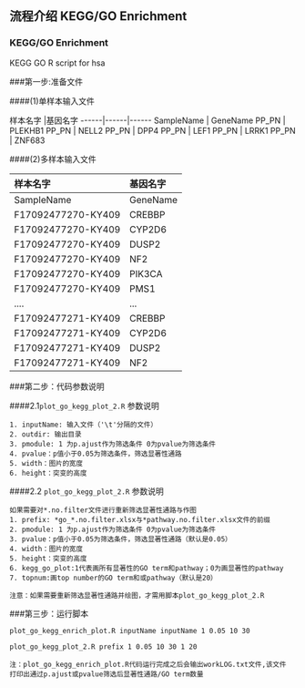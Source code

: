 ## 流程介绍  KEGG/GO Enrichment

### KEGG/GO Enrichment
KEGG GO R script for hsa

###第一步:准备文件

####(1)单样本输入文件

样本名字 |基因名字
------|------|------
SampleName | GeneName
PP_PN | PLEKHB1
PP_PN | NELL2
PP_PN | DPP4
PP_PN | LEF1
PP_PN | LRRK1
PP_PN | ZNF683

####(2)多样本输入文件

样本名字 |基因名字
:-------|:------
SampleName | GeneName
F17092477270-KY409 | CREBBP
F17092477270-KY409 | CYP2D6
F17092477270-KY409 | DUSP2
F17092477270-KY409 | NF2
F17092477270-KY409 | PIK3CA
F17092477270-KY409 | PMS1
....               |...
F17092477271-KY409 | CREBBP
F17092477271-KY409 | CYP2D6
F17092477271-KY409 | DUSP2
F17092477271-KY409 | NF2

###第二步：代码参数说明

####2.1`plot_go_kegg_plot_2.R` 参数说明
```text
1. inputName: 输入文件（'\t'分隔的文件）
2. outdir: 输出目录
3. pmodule: 1 为p.ajust作为筛选条件 0为pvalue为筛选条件
4. pvalue：p值小于0.05为筛选条件，筛选显著性通路
5. width：图片的宽度
6. height：突变的高度
```

####2.2 `plot_go_kegg_plot_2.R` 参数说明

```text
如果需要对*.no.filter文件进行重新筛选显著性通路与作图
1. prefix: *go_*.no.filter.xlsx与*pathway.no.filter.xlsx文件的前缀
2. pmodule: 1 为p.ajust作为筛选条件 0为pvalue为筛选条件
3. pvalue：p值小于0.05为筛选条件，筛选显著性通路（默认是0.05）
4. width：图片的宽度
5. height：突变的高度
6. kegg_go_plot:1代表画所有显著性的GO term和pathway；0为画显著性的pathway
7. topnum:画top number的GO term和或pathway（默认是20）
```


`注意：如果需要重新筛选显著性通路并绘图，才需用脚本plot_go_kegg_plot_2.R`

###第三步：运行脚本

```shell
plot_go_kegg_enrich_plot.R inputName inputName 1 0.05 10 30
```

```shell
plot_go_kegg_plot_2.R prefix 1 0.05 10 30 1 20 

```
`注：plot_go_kegg_enrich_plot.R代码运行完成之后会输出workLOG.txt文件,该文件
打印出通过p.ajust或pvalue筛选后显著性通路/GO term数量`
